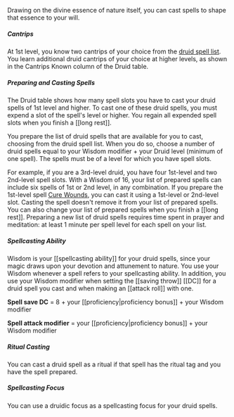 Drawing on the divine essence of nature itself, you can cast spells to shape that essence to your will.

##### Cantrips
At 1st level, you know two cantrips of your choice from the [druid spell list](http://dnd5e.wikidot.com/spells:druid). You learn additional druid cantrips of your choice at higher levels, as shown in the Cantrips Known column of the Druid table.

##### Preparing and Casting Spells
The Druid table shows how many spell slots you have to cast your druid spells of 1st level and higher. To cast one of these druid spells, you must expend a slot of the spell's level or higher. You regain all expended spell slots when you finish a [[long rest]].

You prepare the list of druid spells that are available for you to cast, choosing from the druid spell list. When you do so, choose a number of druid spells equal to your Wisdom modifier + your Druid level (minimum of one spell). The spells must be of a level for which you have spell slots.

For example, if you are a 3rd-level druid, you have four 1st-level and two 2nd-level spell slots. With a Wisdom of 16, your list of prepared spells can include six spells of 1st or 2nd level, in any combination. If you prepare the 1st-level spell [Cure Wounds](http://dnd5e.wikidot.com/spell:cure-wounds), you can cast it using a 1st-level or 2nd-level slot. Casting the spell doesn't remove it from your list of prepared spells.  
You can also change your list of prepared spells when you finish a [[long rest]]. Preparing a new list of druid spells requires time spent in prayer and meditation: at least 1 minute per spell level for each spell on your list.

##### Spellcasting Ability
Wisdom is your [[spellcasting ability]] for your druid spells, since your magic draws upon your devotion and attunement to nature. You use your Wisdom whenever a spell refers to your spellcasting ability. In addition, you use your Wisdom modifier when setting the [[saving throw]] [[DC]] for a druid spell you cast and when making an [[attack roll]] with one.

**Spell save DC** = 8 + your [[proficiency|proficiency bonus]] + your Wisdom modifier

**Spell attack modifier** = your [[proficiency|proficiency bonus]] + your Wisdom modifier

##### Ritual Casting
You can cast a druid spell as a ritual if that spell has the ritual tag and you have the spell prepared.

##### Spellcasting Focus
You can use a druidic focus as a spellcasting focus for your druid spells.